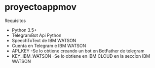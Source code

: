 # proyectoappmov
Requisitos

- Python 3.5+
- TelegramBot Api Python
- SpeechToText de IBM WATSON
- Cuenta en Telegram e IBM WATSON
- API_KEY -Se lo obtiene creando un bot en BotFather de telegram
- KEY_IBM_WATSON -Se lo obtiene en IBM CLOUD en la seccion IBM WATSON
